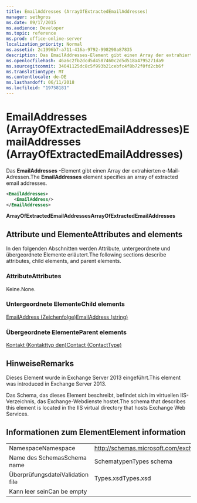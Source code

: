 ```yaml
---
title: EmailAddresses (ArrayOfExtractedEmailAddresses)
manager: sethgros
ms.date: 09/17/2015
ms.audience: Developer
ms.topic: reference
ms.prod: office-online-server
localization_priority: Normal
ms.assetid: 2c1996b7-a711-416a-9792-998290a87835
description: Das EmailAddresses-Element gibt einen Array der extrahierten e-Mail-Adressen.
ms.openlocfilehash: 46a6c2fb2dcd5d4587460c2d5d518a4795271da9
ms.sourcegitcommit: 34041125dc8c5f993b21cebfc4f8b72f0fd2cb6f
ms.translationtype: MT
ms.contentlocale: de-DE
ms.lasthandoff: 06/11/2018
ms.locfileid: "19758181"
---
```

# <a name="emailaddresses-arrayofextractedemailaddresses"></a><span data-ttu-id="2c3fc-103">EmailAddresses (ArrayOfExtractedEmailAddresses)</span><span class="sxs-lookup"><span data-stu-id="2c3fc-103">EmailAddresses (ArrayOfExtractedEmailAddresses)</span></span>

<span data-ttu-id="2c3fc-104">Das **EmailAddresses** -Element gibt einen Array der extrahierten e-Mail-Adressen.</span><span class="sxs-lookup"><span data-stu-id="2c3fc-104">The **EmailAddresses** element specifies an array of extracted email addresses.</span></span> 
  
```XML
<EmailAddresses>
   <EmailAddress/>
</EmailAddresses>
```

 <span data-ttu-id="2c3fc-105">**ArrayOfExtractedEmailAddresses**</span><span class="sxs-lookup"><span data-stu-id="2c3fc-105">**ArrayOfExtractedEmailAddresses**</span></span>
## <a name="attributes-and-elements"></a><span data-ttu-id="2c3fc-106">Attribute und Elemente</span><span class="sxs-lookup"><span data-stu-id="2c3fc-106">Attributes and elements</span></span>

<span data-ttu-id="2c3fc-107">In den folgenden Abschnitten werden Attribute, untergeordnete und übergeordnete Elemente erläutert.</span><span class="sxs-lookup"><span data-stu-id="2c3fc-107">The following sections describe attributes, child elements, and parent elements.</span></span>
  
### <a name="attributes"></a><span data-ttu-id="2c3fc-108">Attribute</span><span class="sxs-lookup"><span data-stu-id="2c3fc-108">Attributes</span></span>

<span data-ttu-id="2c3fc-109">Keine.</span><span class="sxs-lookup"><span data-stu-id="2c3fc-109">None.</span></span>
  
### <a name="child-elements"></a><span data-ttu-id="2c3fc-110">Untergeordnete Elemente</span><span class="sxs-lookup"><span data-stu-id="2c3fc-110">Child elements</span></span>

[<span data-ttu-id="2c3fc-111">EmailAddress (Zeichenfolge)</span><span class="sxs-lookup"><span data-stu-id="2c3fc-111">EmailAddress (string)</span></span>](emailaddress-string.md)
  
### <a name="parent-elements"></a><span data-ttu-id="2c3fc-112">Übergeordnete Elemente</span><span class="sxs-lookup"><span data-stu-id="2c3fc-112">Parent elements</span></span>

[<span data-ttu-id="2c3fc-113">Kontakt (Kontakttyp den)</span><span class="sxs-lookup"><span data-stu-id="2c3fc-113">Contact (ContactType)</span></span>](contact-contacttype.md)
  
## <a name="remarks"></a><span data-ttu-id="2c3fc-114">Hinweise</span><span class="sxs-lookup"><span data-stu-id="2c3fc-114">Remarks</span></span>

<span data-ttu-id="2c3fc-115">Dieses Element wurde in Exchange Server 2013 eingeführt.</span><span class="sxs-lookup"><span data-stu-id="2c3fc-115">This element was introduced in Exchange Server 2013.</span></span>
  
<span data-ttu-id="2c3fc-116">Das Schema, das dieses Element beschreibt, befindet sich im virtuellen IIS-Verzeichnis, das Exchange-Webdienste hostet.</span><span class="sxs-lookup"><span data-stu-id="2c3fc-116">The schema that describes this element is located in the IIS virtual directory that hosts Exchange Web Services.</span></span>
  
## <a name="element-information"></a><span data-ttu-id="2c3fc-117">Informationen zum Element</span><span class="sxs-lookup"><span data-stu-id="2c3fc-117">Element information</span></span>

|||
|:-----|:-----|
|<span data-ttu-id="2c3fc-118">Namespace</span><span class="sxs-lookup"><span data-stu-id="2c3fc-118">Namespace</span></span>  <br/> |http://schemas.microsoft.com/exchange/services/2006/types  <br/> |
|<span data-ttu-id="2c3fc-119">Name des Schemas</span><span class="sxs-lookup"><span data-stu-id="2c3fc-119">Schema name</span></span>  <br/> |<span data-ttu-id="2c3fc-120">Schematypen</span><span class="sxs-lookup"><span data-stu-id="2c3fc-120">Types schema</span></span>  <br/> |
|<span data-ttu-id="2c3fc-121">Überprüfungsdatei</span><span class="sxs-lookup"><span data-stu-id="2c3fc-121">Validation file</span></span>  <br/> |<span data-ttu-id="2c3fc-122">Types.xsd</span><span class="sxs-lookup"><span data-stu-id="2c3fc-122">Types.xsd</span></span>  <br/> |
|<span data-ttu-id="2c3fc-123">Kann leer sein</span><span class="sxs-lookup"><span data-stu-id="2c3fc-123">Can be empty</span></span>  <br/> ||
   


